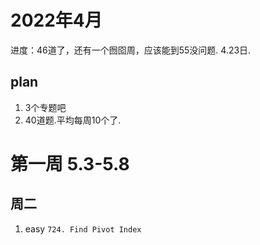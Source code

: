 # 2022年4月

进度：46道了，还有一个囫囵周，应该能到55没问题. 4.23日.

## plan

1. 3个专题吧
2. 40道题.平均每周10个了.

# 第一周 5.3-5.8
## 周二
1. easy `724. Find Pivot Index`

